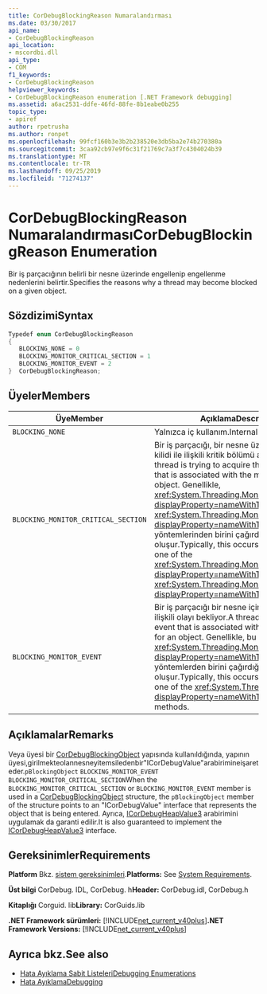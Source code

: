 ```yaml
---
title: CorDebugBlockingReason Numaralandırması
ms.date: 03/30/2017
api_name:
- CorDebugBlockingReason
api_location:
- mscordbi.dll
api_type:
- COM
f1_keywords:
- CorDebugBlockingReason
helpviewer_keywords:
- CorDebugBlockingReason enumeration [.NET Framework debugging]
ms.assetid: a6ac2531-ddfe-46fd-88fe-8b1eabe0b255
topic_type:
- apiref
author: rpetrusha
ms.author: ronpet
ms.openlocfilehash: 99fcf160b3e3b2b238520e3db5ba2e74b270380a
ms.sourcegitcommit: 3caa92cb97e9f6c31f21769c7a3f7c4304024b39
ms.translationtype: MT
ms.contentlocale: tr-TR
ms.lasthandoff: 09/25/2019
ms.locfileid: "71274137"
---
```

# <a name="cordebugblockingreason-enumeration"></a><span data-ttu-id="b0199-102">CorDebugBlockingReason Numaralandırması</span><span class="sxs-lookup"><span data-stu-id="b0199-102">CorDebugBlockingReason Enumeration</span></span>
<span data-ttu-id="b0199-103">Bir iş parçacığının belirli bir nesne üzerinde engellenip engellenme nedenlerini belirtir.</span><span class="sxs-lookup"><span data-stu-id="b0199-103">Specifies the reasons why a thread may become blocked on a given object.</span></span>  
  
## <a name="syntax"></a><span data-ttu-id="b0199-104">Sözdizimi</span><span class="sxs-lookup"><span data-stu-id="b0199-104">Syntax</span></span>  
  
```cpp  
Typedef enum CorDebugBlockingReason  
{  
   BLOCKING_NONE = 0  
   BLOCKING_MONITOR_CRITICAL_SECTION = 1  
   BLOCKING_MONITOR_EVENT = 2  
}  CorDebugBlockingReason;  
```  
  
## <a name="members"></a><span data-ttu-id="b0199-105">Üyeler</span><span class="sxs-lookup"><span data-stu-id="b0199-105">Members</span></span>  
  
|<span data-ttu-id="b0199-106">Üye</span><span class="sxs-lookup"><span data-stu-id="b0199-106">Member</span></span>|<span data-ttu-id="b0199-107">Açıklama</span><span class="sxs-lookup"><span data-stu-id="b0199-107">Description</span></span>|  
|------------|-----------------|  
|`BLOCKING_NONE`|<span data-ttu-id="b0199-108">Yalnızca iç kullanım.</span><span class="sxs-lookup"><span data-stu-id="b0199-108">Internal use only.</span></span>|  
|`BLOCKING_MONITOR_CRITICAL_SECTION`|<span data-ttu-id="b0199-109">Bir iş parçacığı, bir nesne üzerindeki izleyici kilidi ile ilişkili kritik bölümü almaya çalışıyor.</span><span class="sxs-lookup"><span data-stu-id="b0199-109">A thread is trying to acquire the critical section that is associated with the monitor lock on an object.</span></span> <span data-ttu-id="b0199-110">Genellikle, <xref:System.Threading.Monitor.Enter%2A?displayProperty=nameWithType> veya <xref:System.Threading.Monitor.TryEnter%2A?displayProperty=nameWithType> yöntemlerinden birini çağırdığınızda bu durum oluşur.</span><span class="sxs-lookup"><span data-stu-id="b0199-110">Typically, this occurs when you call one of the <xref:System.Threading.Monitor.Enter%2A?displayProperty=nameWithType> or <xref:System.Threading.Monitor.TryEnter%2A?displayProperty=nameWithType> methods.</span></span>|  
|`BLOCKING_MONITOR_EVENT`|<span data-ttu-id="b0199-111">Bir iş parçacığı bir nesne için izleyici kilidi ile ilişkili olayı bekliyor.</span><span class="sxs-lookup"><span data-stu-id="b0199-111">A thread is waiting on the event that is associated with a monitor lock for an object.</span></span> <span data-ttu-id="b0199-112">Genellikle, bu <xref:System.Threading.Monitor?displayProperty=nameWithType> `Wait` yöntemlerden birini çağırdığınızda oluşur.</span><span class="sxs-lookup"><span data-stu-id="b0199-112">Typically, this occurs when you call one of the <xref:System.Threading.Monitor?displayProperty=nameWithType>`Wait` methods.</span></span>|  
  
## <a name="remarks"></a><span data-ttu-id="b0199-113">Açıklamalar</span><span class="sxs-lookup"><span data-stu-id="b0199-113">Remarks</span></span>  
 <span data-ttu-id="b0199-114">Veya üyesi bir [CorDebugBlockingObject](cordebugblockingobject-structure.md) yapısında kullanıldığında, yapının üyesi,girilmekteolannesneyitemsiledenbir"ICorDebugValue"arabirimineişareteder.`pBlockingObject` `BLOCKING_MONITOR_EVENT` `BLOCKING_MONITOR_CRITICAL_SECTION`</span><span class="sxs-lookup"><span data-stu-id="b0199-114">When the `BLOCKING_MONITOR_CRITICAL_SECTION` or `BLOCKING_MONITOR_EVENT` member is used in a [CorDebugBlockingObject](cordebugblockingobject-structure.md) structure, the `pBlockingObject` member of the structure points to an "ICorDebugValue" interface that represents the object that is being entered.</span></span> <span data-ttu-id="b0199-115">Ayrıca, [ICorDebugHeapValue3](icordebugheapvalue3-interface.md) arabirimini uygulamak da garanti edilir.</span><span class="sxs-lookup"><span data-stu-id="b0199-115">It is also guaranteed to implement the [ICorDebugHeapValue3](icordebugheapvalue3-interface.md) interface.</span></span>  
  
## <a name="requirements"></a><span data-ttu-id="b0199-116">Gereksinimler</span><span class="sxs-lookup"><span data-stu-id="b0199-116">Requirements</span></span>  
 <span data-ttu-id="b0199-117">**Platform** Bkz. [sistem gereksinimleri](../../get-started/system-requirements.md).</span><span class="sxs-lookup"><span data-stu-id="b0199-117">**Platforms:** See [System Requirements](../../get-started/system-requirements.md).</span></span>  
  
 <span data-ttu-id="b0199-118">**Üst bilgi** CorDebug. IDL, CorDebug. h</span><span class="sxs-lookup"><span data-stu-id="b0199-118">**Header:** CorDebug.idl, CorDebug.h</span></span>  
  
 <span data-ttu-id="b0199-119">**Kitaplığı** Corguid. lib</span><span class="sxs-lookup"><span data-stu-id="b0199-119">**Library:** CorGuids.lib</span></span>  
  
 <span data-ttu-id="b0199-120">**.NET Framework sürümleri:** [!INCLUDE[net_current_v40plus](../../../../includes/net-current-v40plus-md.md)]</span><span class="sxs-lookup"><span data-stu-id="b0199-120">**.NET Framework Versions:** [!INCLUDE[net_current_v40plus](../../../../includes/net-current-v40plus-md.md)]</span></span>  
  
## <a name="see-also"></a><span data-ttu-id="b0199-121">Ayrıca bkz.</span><span class="sxs-lookup"><span data-stu-id="b0199-121">See also</span></span>

- [<span data-ttu-id="b0199-122">Hata Ayıklama Sabit Listeleri</span><span class="sxs-lookup"><span data-stu-id="b0199-122">Debugging Enumerations</span></span>](debugging-enumerations.md)
- [<span data-ttu-id="b0199-123">Hata Ayıklama</span><span class="sxs-lookup"><span data-stu-id="b0199-123">Debugging</span></span>](index.md)

